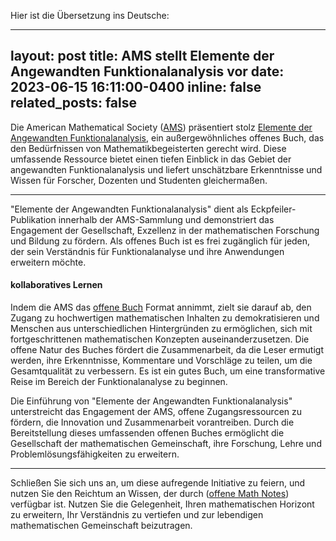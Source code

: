Hier ist die Übersetzung ins Deutsche:

---
layout: post
title: AMS stellt Elemente der Angewandten Funktionalanalysis vor
date: 2023-06-15 16:11:00-0400
inline: false
related_posts: false
---

Die American Mathematical Society (<a href="https://www.ams.org/home/page">AMS</a>) präsentiert stolz <a href="https://www.ams.org/open-math-notes/files/course-material/OMN-202306-111364-1-Course_notes-v1.pdf">Elemente der Angewandten Funktionalanalysis</a>, ein außergewöhnliches offenes Buch, das den Bedürfnissen von Mathematikbegeisterten gerecht wird. Diese umfassende Ressource bietet einen tiefen Einblick in das Gebiet der angewandten Funktionalanalysis und liefert unschätzbare Erkenntnisse und Wissen für Forscher, Dozenten und Studenten gleichermaßen.

***

"Elemente der Angewandten Funktionalanalysis" dient als Eckpfeiler-Publikation innerhalb der AMS-Sammlung und demonstriert das Engagement der Gesellschaft, Exzellenz in der mathematischen Forschung und Bildung zu fördern. Als offenes Buch ist es frei zugänglich für jeden, der sein Verständnis für Funktionalanalyse und ihre Anwendungen erweitern möchte.

#### kollaboratives Lernen
>
Indem die AMS das <a href="https://www.ams.org/open-math-notes/omn-view-listing?listingId=111364">offene Buch</a> Format annimmt, zielt sie darauf ab, den Zugang zu hochwertigen mathematischen Inhalten zu demokratisieren und Menschen aus unterschiedlichen Hintergründen zu ermöglichen, sich mit fortgeschrittenen mathematischen Konzepten auseinanderzusetzen. Die offene Natur des Buches fördert die Zusammenarbeit, da die Leser ermutigt werden, ihre Erkenntnisse, Kommentare und Vorschläge zu teilen, um die Gesamtqualität zu verbessern. Es ist ein gutes Buch, um eine transformative Reise im Bereich der Funktionalanalyse zu beginnen.
>

Die Einführung von "Elemente der Angewandten Funktionalanalysis" unterstreicht das Engagement der AMS, offene Zugangsressourcen zu fördern, die Innovation und Zusammenarbeit vorantreiben. Durch die Bereitstellung dieses umfassenden offenen Buches ermöglicht die Gesellschaft der mathematischen Gemeinschaft, ihre Forschung, Lehre und Problemlösungsfähigkeiten zu erweitern.

***

Schließen Sie sich uns an, um diese aufregende Initiative zu feiern, und nutzen Sie den Reichtum an Wissen, der durch (<a href="https://www.ams.org/open-math-notes">offene Math Notes</a>) verfügbar ist.
Nutzen Sie die Gelegenheit, Ihren mathematischen Horizont zu erweitern, Ihr Verständnis zu vertiefen und zur lebendigen mathematischen Gemeinschaft beizutragen.